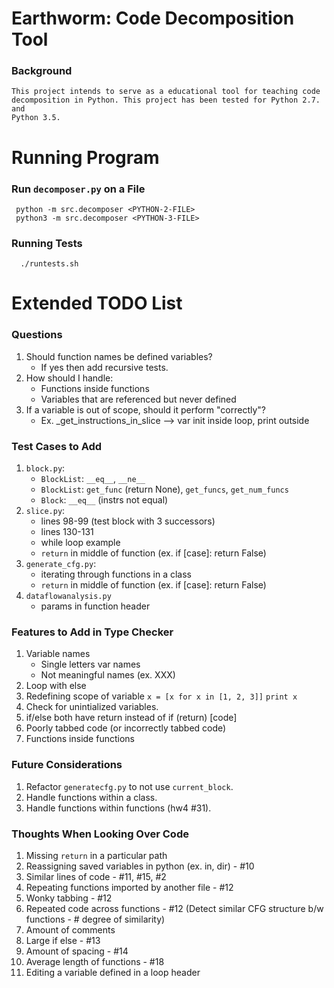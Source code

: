 # Earthworm: Code Decomposition Tool

### Background

    This project intends to serve as a educational tool for teaching code
    decomposition in Python. This project has been tested for Python 2.7. and
    Python 3.5.


# Running Program
### Run `decomposer.py` on a File

     python -m src.decomposer <PYTHON-2-FILE>
     python3 -m src.decomposer <PYTHON-3-FILE>

### Running Tests

      ./runtests.sh


# Extended TODO List
### Questions

1. Should function names be defined variables?
      - If yes then add recursive tests.
2. How should I handle:
      - Functions inside functions
      - Variables that are referenced but never defined
3. If a variable is out of scope, should it perform "correctly"?
      - Ex. _get_instructions_in_slice --> var init inside loop, print outside


### Test Cases to Add

1. `block.py`:
      - `BlockList`: `__eq__`, `__ne__`
      - `BlockList`: `get_func` (return None), `get_funcs`, `get_num_funcs`
      - `Block`: `__eq__` (instrs not equal)
2. `slice.py`:
      - lines 98-99 (test block with 3 successors)
      - lines 130-131
      - while loop example
      - `return` in middle of function (ex. if [case]: return False)
3. `generate_cfg.py`:
      - iterating through functions in a class
      - `return` in middle of function (ex. if [case]: return False)
4. `dataflowanalysis.py`
      - params in function header


### Features to Add in Type Checker

1. Variable names
      - Single letters var names
      - Not meaningful names (ex. XXX)
2. Loop with else
3. Redefining scope of variable
      `x = [x for x in [1, 2, 3]]`
      `print x`
4. Check for unintialized variables.
5. if/else both have return instead of if (return) [code]
6. Poorly tabbed code (or incorrectly tabbed code)
7. Functions inside functions


### Future Considerations

1. Refactor `generatecfg.py` to not use `current_block`.
2. Handle functions within a class.
3. Handle functions within functions (hw4 #31).


### Thoughts When Looking Over Code

1. Missing `return` in a particular path
2. Reassigning saved variables in python (ex. in, dir) - #10
3. Similar lines of code - #11, #15, #2
4. Repeating functions imported by another file - #12
5. Wonky tabbing - #12
6. Repeated code across functions - #12
   (Detect similar CFG structure b/w functions - # degree of similarity)
7. Amount of comments
8. Large if <return> else <block code> - #13
9. Amount of spacing - #14
10. Average length of functions - #18
11. Editing a variable defined in a loop header
